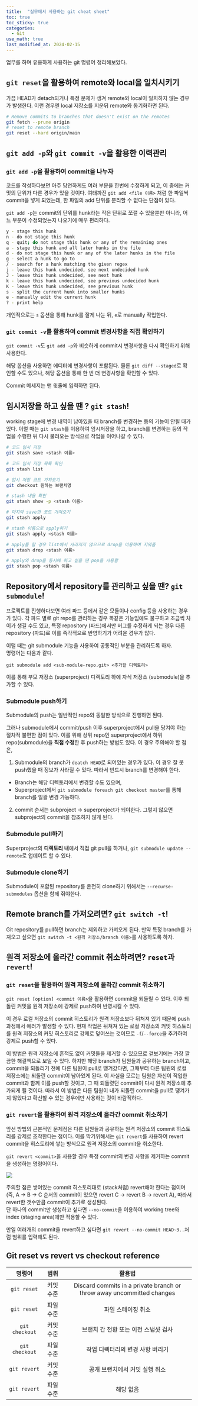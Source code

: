 ```yaml
---
title:  "실무에서 사용하는 git cheat sheet"
toc: true
toc_sticky: true
categories:
  - Git
use_math: true
last_modified_at: 2024-02-15
---
```


업무를 하며 유용하게 사용하는 git 명령어 정리해보았다.

## `git reset`을 활용하여 remote와 local을 일치시키기

가끔 HEAD가 detach되거나 특정 문제가 생겨 remote와 local이 일치하지 않는 경우가 발생한다.
이런 경우엔 local 저장소를 지운뒤 remote와 동기화하면 된다. 

```bash
# Remove commits to branches that doesn't exist on the remotes
git fetch --prune origin 
# reset to remote branch
git reset --hard origin/main
```

## `git add -p`와 `git commit -v`을 활용한 이력관리

### `git add -p`을 활용하여 commit을 나누자


코드를 작성하다보면 아주 당연하게도 여러 부분을 한번에 수정하게 되고, 이 중에는 커밋의 단위가 다른 경우가 있을 것이다.
여태까진 `git add <file 이름>` 처럼 한 파일씩 commit을 넣게 되었는데, 한 파일의 add 단위를 분리할 수 없다는 단점이 있다.

`git add -p`는 commit의 단위를 hunk라는 작은 단위로 쪼갤 수 있을뿐만 아니라, 어느 부분이 수정되었는지 나오기에 매우 편리하다.

```bash
y - stage this hunk
n - do not stage this hunk
q - quit; do not stage this hunk or any of the remaining ones
a - stage this hunk and all later hunks in the file
d - do not stage this hunk or any of the later hunks in the file
g - select a hunk to go to
/ - search for a hunk matching the given regex
j - leave this hunk undecided, see next undecided hunk
J - leave this hunk undecided, see next hunk
k - leave this hunk undecided, see previous undecided hunk
K - leave this hunk undecided, see previous hunk
s - split the current hunk into smaller hunks
e - manually edit the current hunk
? - print help
```

개인적으로는 `s` 옵션을 통해 hunk를 잘게 나눈 뒤, `e`로 manually 작업한다.


### `git commit -v`를 활용하여 commit 변경사항을 직접 확인하기

`git commit -v`도 `git add -p`와 비슷하게 commit시 변경사항을 다시 확인하기 위해 사용한다.

해당 옵션을 사용하면 에디터에 변경사항이 포함된다.
물론 `git diff --staged`로 확인할 수도 있으나, 해당 옵션을 통해 한 번 더 변경사항을 확인할 수 있다.

Commit 메세지는 맨 윗줄에 입력하면 된다.


## 임시저장을 하고 싶을 땐 ? `git stash`!

working stage에 변경 내역이 남아있을 때 branch를 변경하는 등의 기능이 안될 때가 있다.
이럴 때는 `git stash`를 이용하여 임시저장을 하고, branch를 변경하는 등의 작업을 수행한 뒤 다시 불러오는 방식으로 작업을 이어나갈 수 있다.

```sh
# 코드 임시 저장
git stash save <stash 이름>

# 코드 임시 저장 목록 확인
git stash list

# 임시 저장 코드 가져오기
git checkout 원하는 브랜치명

# stash 내용 확인
git stash show -p <stash 이름>

# 마지막 save한 코드 가져오기
git stash apply

# stash 이름으로 apply하기
git stash apply <stash 이름>

# apply를 할 경우 list에서 사라지지 않으므로 drop을 이용하여 지워줌
git stash drop <stash 이름>

# apply와 drop을 동시에 하고 싶을 땐 pop을 사용함
git stash pop <stash 이름>
```

## Repository에서 repository를 관리하고 싶을 땐? `git submodule`!

프로젝트를 진행하다보면 여러 파드 등에서 같은 모듈이나 config 등을 사용하는 경우가 있다.
각 파드 별로 git repo를 관리하는 경우 똑같은 기능임에도 불구하고 조금씩 차이가 생길 수도 있고, 특정 repository (파드)에서만 버그를 수정하게 되는 경우 다른 repository (파드)로 이를 즉각적으로 반영하기가 어려운 경우가 많다.

이럴 때는 git submodule 기능을 사용하여 공통적인 부분을 관리하도록 하자.  
명령어는 다음과 같다.

`git submodule add <sub-module-repo.git> <추가할 디렉토리>`

이를 통해 부모 저장소 (superproject) 디렉토리 하에 자식 저장소 (submodule)을 추가할 수 있다.

### Submodule push하기

Submodule의 push는 일반적인 repo와 동일한 방식으로 진행하면 된다.

그러나 submodule에서 commit/push 이후 superproject에서 pull을 당겨야 하는 절차적 불편한 점이 있다.
이를 위해 상위 repo인 superproject에서 하위 repo(submodule)을 **직접 수정**한 후 push하는 방법도 있다.
이 경우 주의해야 할 점은,

1. Submodule의 branch가 `deatch HEAD`로 되어있는 경우가 있다. 이 경우 잘 못 push했을 때 정보가 사라질 수 있다. 따라서 반드시 branch를 변경해야 한다.
  - Branch는 해당 디렉토리에서 변경할 수도 있으며,
  - Superproject에서 `git submodule foreach git checkout master`를 통해 branch를 일괄 변경 가능하다.
2. commit 순서는 subproject -> superproject가 되야한다. 그렇지 않으면 subproject의 commit을 참조하지 않게 된다.

### Submodule pull하기

Superproject의 **디렉토리 내**에서 직접 git pull을 하거나, `git submodule update --remote`로 업데이트 할 수 있다.


### Submodule clone하기

Submodule이 포함된 repository를 온전히 clone하기 위해서는 `--recurse-submodules` 옵션을 함께 줘야한다.


## Remote branch를 가져오려면? `git switch -t`!

Git repository를 pull하면 branch는 제외하고 가져오게 된다.
만약 특정 branch를 가져오고 싶으면 `git switch -t <원격 저장소/branch 이름>`를 사용하도록 하자.

## 원격 저장소에 올라간 commit 취소하려면? `reset`과 `revert`!

### `git reset`을 활용하여 원격 저장소에 올라간 commit 취소하기

`git reset [option] <commit 이름>`을 활용하면 commit을 되돌릴 수 있다.
이후 되돌린 커밋을 원격 저장소에 강제로 push하여 반영시킬 수 있다.

이 경우 로컬 저장소의 commit 히스토리가 원격 저장소보다 뒤쳐져 있기 때문에 push 과정에서 에러가 발생할 수 있다.
현재 작업은 뒤쳐져 있는 로컬 저장소의 커밋 히스토리를 원격 저장소의 커밋 히스토리로 강제로 덮어쓰는 것이므로 `-f`/`--force`을 추가하여 강제로 push할 수 있다.

이 방법은 원격 저장소에 흔적도 없이 커밋들을 제거할 수 있으므로 겉보기에는 가장 깔끔한 해결책으로 보일 수 있다.
하지만 해당 branch가 팀원들과 공유하는 branch이고, commit을 되돌리기 전에 다른 팀원이 pull로 땡겨갔다면, 그때부터 다른 팀원의 로컬 저장소에는 되돌린 commit이 남아있게 된다.
이 사실을 모르는 팀원은 자신이 작업한 commit과 함께 이를 push할 것이고, 그 때 되돌렸던 commit이 다시 원격 저장소에 추가되게 될 것이다.
따라서 이 방법은 다른 팀원이 내가 되돌린 commit을 pull로 땡겨가지 않았다고 확신할 수 있는 경우에만 사용하는 것이 바람직하다.

### `git revert`을 활용하여 원격 저장소에 올라간 commit 취소하기

앞선 방법의 근본적인 문제점은 다른 팀원들과 공유하는 원격 저장소의 commit 히스토리를 강제로 조작한다는 점이다.
이를 막기위해서는 `git revert`를 사용하여 revert commit을 히스토리에 쌓는 방식으로 원격 저장소의 commit을 취소한다.

`git revert <commit>`을 사용할 경우 특정 commit의 변경 사항을 제거하는 commit을 생성하는 명령어이다.

![](https://wac-cdn.atlassian.com/dam/jcr:a6a50d78-48e3-4765-8492-9e48dec8fd2f/04%20(2).svg?cdnVersion=1267)

주의할 점은 쌓여있는 commit 히스토리대로 (stack처럼) revert해야 한다는 점이며 (즉, A -> B -> C 순서의 commit이 있으면 revert C -> revert B -> revert A), 따라서 revert한 갯수만큼 commit이 추가로 생성된다.  
단 하나의 commit만 생성하고 싶다면 `--no-commit`을 이용하여 working tree와 index (staging area)에만 적용할 수 있다.

만일 여러개의 commit을 revert하고 싶다면 `git revert --no-commit HEAD~3..`처럼 범위를 입력해도 된다.


## Git reset vs revert vs checkout reference

| 명령어            | 범위    | 활용법                                                                   |
|:--------------:|:-----:|:---------------------------------------------------------------------:|
| `git reset`    | 커밋 수준 | Discard commits in a private branch or throw away uncommitted changes |
| `git reset`    | 파일 수준 | 파일 스테이징 취소                                                            |
| `git checkout` | 커밋 수준 | 브랜치 간 전환 또는 이전 스냅샷 검사                                                 |
| `git checkout` | 파일 수준 | 작업 디렉터리의 변경 사항 버리기                                                    |
| `git revert`   | 커밋 수준 | 공개 브랜치에서 커밋 실행 취소                                                     |
| `git revert`   | 파일 수준 | 해당 없음                                                                 |
